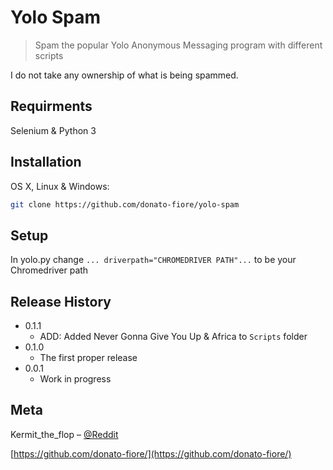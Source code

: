 # Yolo Spam
> Spam the popular Yolo Anonymous Messaging program with different scripts



I do not take any ownership of what is being spammed.
## Requirments

Selenium & Python 3

## Installation

OS X, Linux & Windows:

```sh
git clone https://github.com/donato-fiore/yolo-spam
```

## Setup

In yolo.py change ```... driverpath="CHROMEDRIVER PATH"...``` to be your Chromedriver path


## Release History

* 0.1.1
    * ADD: Added Never Gonna Give You Up & Africa to ```Scripts``` folder
* 0.1.0
    * The first proper release
* 0.0.1
    * Work in progress

## Meta

Kermit_the_flop – [@Reddit](https://reddit.com/u/Kermit_the_flop/)

[https://github.com/donato-fiore/](https://github.com/donato-fiore/)
